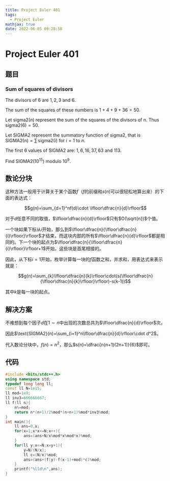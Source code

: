 ```yaml
---
title: Project Euler 401
tags:
  - Project Euler
mathjax: true
date: 2022-06-05 09:28:58
---
```


<escape><!-- more --></escape>

# Project Euler 401

## 题目

### Sum of squares of divisors

The divisors of $6$ are $1,2,3$ and $6$.

The sum of the squares of these numbers is $1+4+9+36=50$.

Let $\text{sigma2}(n)$ represent the sum of the squares of the divisors of n. Thus $\text{sigma2}(6)=50$.

Let $\text{SIGMA2}$ represent the summatory function of $\text{sigma2}$, that is $\text{SIGMA2}(n)=\sum\text{ sigma2}(i)$ for $i=1$ to $n$.

The first $6$ values of SIGMA2 are: $1,6,16,37,63$ and $113$.

Find $\text{SIGMA2}(10^{15}) \text{ modulo } 10^9$.

## 数论分块

这种方法一般用于计算关于某个函数$f$（$f$的前缀和$s(n)$可以很轻松地算出来）的下面的表达式：

$$g(n)=\sum_{d=1}^nf(d)\cdot \lfloor\dfrac{n}{d}\rfloor$$

对于$d$任意不同的取值，$\lfloor\dfrac{n}{d}\rfloor$只有$O(\sqrt{n})$个值。

一个块如果下标从$i$开始，那么到$\lfloor\dfrac{n}{\lfloor\dfrac{n}{i}\rfloor}\rfloor$才结束，而这块内部的所有$\lfloor\dfrac{n}{d}\rfloor$都是相同的。下一个块的起点为$\lfloor\dfrac{n}{\lfloor\dfrac{n}{i}\rfloor}\rfloor+1$开始，这些块是首尾相接的。

因此，从下标$i=1$开始，枚举计算每一块的$f$函数之和，并求和，用表达式来表示就是：

$$g(n)=\sum_{k}\lfloor\dfrac{n}{k}\rfloor\cdot(s(\lfloor\dfrac{n}{\lfloor\dfrac{n}{k}\rfloor}\rfloor)-s(k-1))$$

其中$k$是每一块的起点。

## 解决方案

不难想到每个因子$d$在$1\sim n$中出现的次数总共为$\lfloor\dfrac{n}{d}\rfloor$次。

因此$\text{SIGMA2}(n)=\sum_{i=1}^n\lfloor\dfrac{n}{d}\rfloor\cdot d^2$。

代入数论分块中，$f(n)=n^2$，那么$s(n)=\dfrac{n(n+1)(2n+1)}{6}$即可。

## 代码

```C++
#include <bits/stdc++.h>
using namespace std;
typedef long long ll;
const ll N=1e15;
ll mod=1e9;
ll inv3=666666667;
ll f(ll n){
    n%=mod;
    return n*(n+1)/2%mod*(n+n+1)%mod*inv3%mod;
}
int main(){
    ll ans=0,x;
    for(x=1;x*x<=N;x++){
        ans=(ans+N/x%mod*x%mod*x)%mod;
    }
    for(ll y;x<=N;x=y+1){
        y=N/(N/x);
        ll c=(N/x)%mod;
        ans=(ans+(f(y)-f(x-1)+mod)*c)%mod;
    }
    printf("%lld\n",ans);
}

```
